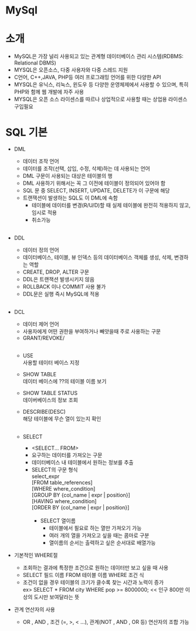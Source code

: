 # MySql

# 소개
+ MySQL은 가장 널리 사용되고 있는 관계형 데이터베이스 관리 시스템(RDBMS: Relational DBMS)<br>
+ MYSQL은 오픈소스, 다중 사용자와 다중 스레드 지원<br>
+ C언어, C++,JAVA, PHP등 여러 프로그래밍 언어를 위한 다양한 API <br>
+ MYSQL은 유닉스, 리눅스, 윈도우 등 다양한 운영체제에서 사용할 수 있으며, 특히 PHP와 함께 웹 개발에 자주 사용<br>
+ MYSQL은 오픈 소스 라이센스를 따르나 상업적으로 사용할 때는 상업용 라이센스 구입필요 <br>

# SQL 기본 <br>
+ DML <br>
  + 데이터 조작 언어<br>
  + 데이터를 조작(선택, 삽입, 수정, 삭제)하는 데 사용되는 언어<br>
  + DML 구문이 사용되는 대상은 테이블의 행 <br>
  + DML 사용하기 위해서는 꼭 그 이전에 테이블이 정의되어 있어야 함 <br>
  + SQL 문 중 SELECT, INSERT, UPDATE, DELETE가 이 구문에 해당<br>
  + 트랜잭션이 발생하는 SQL도 이 DML에 속함<br>
    + 테이블에 데이터를 변경(R/U/D)할 때 실제 테이블에 완전히 적용하지 않고, 임시로 적용<br>
    + 취소가능<br>
    <br>
+ DDL<br>
  + 데이터 정의 언어<br>
  + 데이터베이스, 테이블, 뷰 인덱스 등의 데이터베이스 객체를 생성, 삭제, 변경하는 역할<br>
  + CREATE, DROP, ALTER 구문<br>
  + DDL은 트랜잭션 발생시키지 않음<br>
  + ROLLBACK 이나 COMMIT 사용 불가<br>
  + DDL문은 실행 즉시 MySQL에 적용<br>
  <br>
+ DCL<br>
  + 데이터 제어 언어<br>
  + 사용자에게 어떤 권한을 부여하거나 빼앗을때 주로 사용하는 구문<br>
  + GRANT/REVOKE/<br>
  <br>
  
  + USE<br>
    사용할 테이터 베이스 지정<br>
  + SHOW TABLE<br>
    데이터 베이스에  ??의 테이블 이름 보기<br>
  + SHOW TABLE STATUS<br>
    데이버베이스의 정보 조회<br>
  + DESCRIBE(DESC)<br>
    해당 테이블에 무슨 열이 있는지 확인<br>
    <br>
    
  + SELECT<br>
    + <SELECT... FROM><br>
    + 요구하는 데이터를 가져오는 구문<br>
    + 데이터베이스 내 테이블에서 원하는 정보를 추출<br>
    + SELECT의 구문 형식<br>
      select_expr<br>
      [FROM table_references]<br>
      [WHERE where_condition]<br>
      [GROUP BY {col_name | expr | position}]<br>
      [HAVING where_condition]<br>
      [ORDER BY {col_name | expr | position}]<br><br>
        + SELECT 열이름<br>
          + 테이블에서 필요로 하는 열만 가져오기 가능<br>
          + 여러 개의 열을 가져오고 싶을 때는 콤마로 구분<br>
          + 열이름의 순서는 출력하고 싶은 순서대로 배열가능<br>
+ 기본적인 WHERE절<br>
  + 조회하는 결과에 특정한 조건으로 원하는 데이터만 보고 싶을 때 사용<br>
  + SELECT 필드 이름 FROM 테이블 이름 WHERE 조건 식<br>
  + 조건이 없을 경우 테이블의 크기가 클수록 찾는 시간과 노력이 증가<br>
    ex> SELECT * FROM city WHERE pop >= 8000000; << 인구 800만 이상의 도시만 보여달라는 뜻 <br>
    
+ 관계 연산자의 사용<br>
  + OR , AND , 조건 (=, >, < ...), 관계(NOT , AND , OR 등) 연산자의 조합 가능<br>
  
    
    
    
    
  
